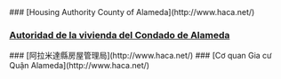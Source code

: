 <RenderIf language="en,tl">
### [Housing Authority County of Alameda](http://www.haca.net/)

</RenderIf>
<RenderIf language="es">
 
 ### [Autoridad de la vivienda del Condado de Alameda](http://www.haca.net/)

</RenderIf>
<RenderIf language="zh">
### [阿拉米達縣房屋管理局](http://www.haca.net/)

</RenderIf>
<RenderIf language="vi">
### [Cơ quan Gia cư Quận Alameda](http://www.haca.net/)

</RenderIf>
